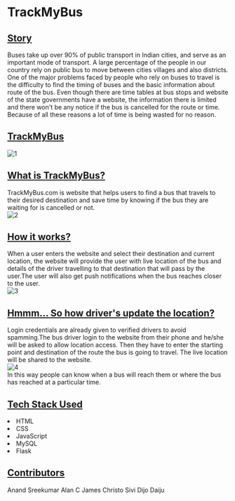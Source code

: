 # TrackMyBus
## <u>Story</u>
Buses take up over 90% of public transport in Indian cities, and serve as an important mode of transport. A large percentage of the people in our country rely on public bus to move between cities villages and also districts.
One of the major problems faced by people who rely on buses to travel is the difficulty to find the timing of buses and the basic information about route of the bus. Even though there are time tables at bus stops and website of the state governments have a website, the information there is limited and there won't be any notice if the bus is cancelled for the route or time. Because of all these reasons a lot of time is being wasted for no reason.

## <u>TrackMyBus</u>
![1](https://user-images.githubusercontent.com/60286610/119253908-f43a8680-bbd0-11eb-8d17-86cf975d591a.jpg)<br>
## <u>What is TrackMyBus?</u><br>
TrackMyBus.com is website that helps users to find a bus that travels to their desired destination and save time by knowing if the bus they are waiting for is cancelled or not.<br>
![2](https://user-images.githubusercontent.com/60286610/119253938-221fcb00-bbd1-11eb-8835-c74918dad94f.jpg)<br>
## <u>How it works?</u><br>
When a user enters the website and select their destination and current location, the website will provide the user with live location of the bus and details of the driver travelling to that destination that will pass by the user.The user will also get push notifications when the bus reaches closer to the user. <br>
![3](https://user-images.githubusercontent.com/60286610/119253956-3ebc0300-bbd1-11eb-8575-aae2507aa314.jpg)<br>
## <u>Hmmm... So how driver's update the location?</u><br>
Login credentials are already given to verified drivers to avoid spamming.The bus driver login to the website from their phone and he/she will be asked to allow location access. Then they have to enter the starting point and destination of the route the bus is going to travel. The live location will be shared to the website.<br>
![4](https://user-images.githubusercontent.com/60286610/119253971-572c1d80-bbd1-11eb-8843-29949f1f66d0.jpg)<br>
In this way people can know when a bus will reach them or where the bus has reached at a particular  time.<br>
## <u>Tech Stack Used</u><br>
<li>HTML</li>
<li>CSS</li>
<li>JavaScript</li>
<li>MySQL</li>
<li>Flask</li>

## <u>Contributors</u><br>
Anand Sreekumar
Alan C James
Christo Sivi
Dijo Daiju




